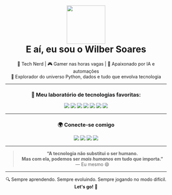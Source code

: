 <h1 align="center">
  <img src="https://github.com/TheDudeThatCode/TheDudeThatCode/blob/master/Assets/Hi.gif" width="120"/><br>
  E aí, eu sou o Wilber Soares
</h1>

<p align="center">
  🔧 Tech Nerd | 🎮 Gamer nas horas vagas | 🤖 Apaixonado por IA e automações<br>
  🚀 Explorador do universo Python, dados e tudo que envolva tecnologia
</p>

<hr>

<h3 align="center">🧠 Meu laboratório de tecnologias favoritas:</h3>

<p align="center">
  <img src="https://img.shields.io/badge/Python-🐍-blue" />
  <img src="https://img.shields.io/badge/PowerBI-📊-yellow" />
  <img src="https://img.shields.io/badge/IA%20Generativa-🧠-purple" />
  <img src="https://img.shields.io/badge/FastAPI-🛠️-green" />
  <img src="https://img.shields.io/badge/Streamlit-📈-pink" />
  <img src="https://img.shields.io/badge/Docker-🧰-blue" />
  <img src="https://img.shields.io/badge/Linux-🐧-black" />
</p>

<hr>

<h3 align="center">🌍 Conecte-se comigo</h3>

<p align="center">
  <a href="https://www.linkedin.com/in/wilbersoares/"><img src="https://img.shields.io/badge/LinkedIn-WilberSoares-blue?style=flat-square&logo=linkedin" /></a>
  <a href="https://www.instagram.com/wilbersoares/"><img src="https://img.shields.io/badge/@wilbersoares-E4405F?style=flat-square&logo=instagram&logoColor=white" /></a>
  <a href="mailto:wilbersoares@stconsultoria.tec.br"><img src="https://img.shields.io/badge/E--mail-wilbersoares@stconsultoria.tec.br-informational?style=flat-square&logo=gmail" /></a>
  <a href="https://fb.com/wilbersoares"><img src="https://img.shields.io/badge/Facebook-WilberSoares-1877F2?style=flat-square&logo=facebook&logoColor=white" /></a>
</p>

<hr>

<blockquote align="center">
  <strong>“A tecnologia não substitui o ser humano.<br>Mas com ela, podemos ser <em>mais humanos</em> em tudo que importa.”</strong><br>
  — Eu mesmo 😄
</blockquote>

<hr>

<p align="center">
  🔍 Sempre aprendendo. Sempre evoluindo. Sempre jogando no modo difícil.<br><strong>Let's go!</strong> 🚀
</p>
